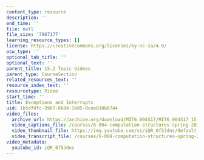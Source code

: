 ```yaml
---
content_type: resource
description: ''
end_time: ''
file: null
file_size: '7067177'
learning_resource_types: []
license: https://creativecommons.org/licenses/by-nc-sa/4.0/
ocw_type: ''
optional_tab_title: ''
optional_text: ''
parent_title: 15.2 Topic Videos
parent_type: CourseSection
related_resources_text: ''
resource_index_text: ''
resourcetype: Video
start_time: ''
title: Exceptions and Interrupts
uid: 1b5df9fc-3987-868d-1b05-0cee018b6744
video_files:
  archive_url: https://archive.org/download/MIT6.004S17/MIT6_004S17_15-02-05_300k.mp4
  video_captions_file: /courses/6-004-computation-structures-spring-2017/75646746d4d956b7b7943ac12e89d070_iQR_6f5Jdns.vtt
  video_thumbnail_file: https://img.youtube.com/vi/iQR_6f5Jdns/default.jpg
  video_transcript_file: /courses/6-004-computation-structures-spring-2017/51fdb516a887cfba91f726575983bece_iQR_6f5Jdns.pdf
video_metadata:
  youtube_id: iQR_6f5Jdns
---
```

